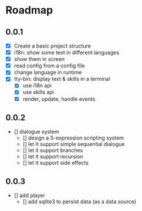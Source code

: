 # Roadmap

## 0.0.1

- [x] Create a basic project structure
- [x]  i18n: show some text in different languages
  - [x] show them in screen
  - [x] read config from a config file
  - [x] change language in runtime
- [x] tty-bin: display text & skills in a terminal
  - [x] use i18n api
  - [x] use skills api
  - [x] render, update, handle events

## 0.0.2

- [] dialogue system
    - [] design a S-expression scripting system
    - [] let it support simple sequential dialogue
    - [] let it support branches
    - [] let it support recursion
    - [] let it support side effects

## 0.0.3

- [] add player
    - [] add sqlite3 to persist data (as a data source)
